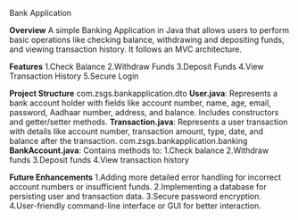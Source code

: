Bank Application

**Overview**
A simple Banking Application in Java that allows users to perform basic operations like checking balance, withdrawing and depositing funds, and viewing transaction history. It follows an MVC architecture.

**Features**
1.Check Balance
2.Withdraw Funds
3.Deposit Funds
4.View Transaction History
5.Secure Login

**Project Structure**
com.zsgs.bankapplication.dto
**User.java**: Represents a bank account holder with fields like account number, name, age, email, password, Aadhaar number, address, and balance. Includes constructors and getter/setter methods.
**Transaction.java**: Represents a user transaction with details like account number, transaction amount, type, date, and balance after the transaction.
com.zsgs.bankapplication.banking
**BankAccount.java**: 
Contains methods to:
1.Check balance
2.Withdraw funds
3.Deposit funds
4.View transaction history

**Future Enhancements**
1.Adding more detailed error handling for incorrect account numbers or insufficient funds.
2.Implementing a database for persisting user and transaction data.
3.Secure password encryption.
4.User-friendly command-line interface or GUI for better interaction.
